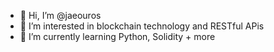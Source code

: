 - 👋 Hi, I’m @jaeouros
- 👀 I’m interested in blockchain technology and RESTful APis
- 🌱 I’m currently learning Python, Solidity + more

<!---
jaeouros/jaeouros is a ✨ special ✨ repository because its `README.md` (this file) appears on your GitHub profile.
You can click the Preview link to take a look at your changes.
--->
